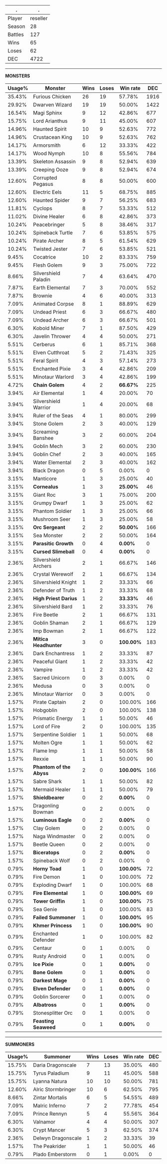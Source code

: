 .|.
|-|-
Player|reseller
Season|28
Battles|127
Wins|65
Loses|62
DEC|4722

---
**MONSTERS**

Usage%|Monster|Wins|Loses|Win rate|DEC|
-|-|-|-|-|-|
35.43%|Furious Chicken|26|19|57.78%|1916|
29.92%|Dwarven Wizard|19|19|50.00%|1422|
16.54%|Magi Sphinx|9|12|42.86%|677|
15.75%|Lord Arianthus|9|11|45.00%|607|
14.96%|Haunted Spirit|10|9|52.63%|772|
14.96%|Crustacean King|10|9|52.63%|762|
14.17%|Armorsmith|6|12|33.33%|422|
14.17%|Wood Nymph|10|8|55.56%|784|
13.39%|Skeleton Assassin|9|8|52.94%|639|
13.39%|Creeping Ooze|9|8|52.94%|674|
12.60%|Corrupted Pegasus|8|8|50.00%|600|
12.60%|Electric Eels|11|5|68.75%|885|
12.60%|Haunted Spider|9|7|56.25%|683|
11.81%|Cyclops|8|7|53.33%|512|
11.02%|Divine Healer|6|8|42.86%|373|
10.24%|Peacebringer|5|8|38.46%|317|
10.24%|Spineback Turtle|7|6|53.85%|575|
10.24%|Pirate Archer|8|5|61.54%|629|
10.24%|Twisted Jester|7|6|53.85%|521|
9.45%|Cocatrice|10|2|83.33%|759|
9.45%|Flesh Golem|9|3|75.00%|722|
8.66%|Silvershield Paladin|7|4|63.64%|470|
7.87%|Earth Elemental|7|3|70.00%|552|
7.87%|Brownie|4|6|40.00%|313|
7.09%|Animated Corpse|8|1|88.89%|629|
7.09%|Undead Priest|6|3|66.67%|480|
7.09%|Undead Archer|6|3|66.67%|501|
6.30%|Kobold Miner|7|1|87.50%|429|
6.30%|Javelin Thrower|4|4|50.00%|271|
5.51%|Cerberus|6|1|85.71%|368|
5.51%|Elven Cutthroat|5|2|71.43%|325|
5.51%|Feral Spirit|4|3|57.14%|273|
5.51%|Enchanted Pixie|3|4|42.86%|209|
5.51%|Minotaur Warlord|3|4|42.86%|199|
4.72%|**Chain Golem**|4|2|**66.67%**|225|
3.94%|Air Elemental|1|4|20.00%|70|
3.94%|Silvershield Warrior|1|4|20.00%|68|
3.94%|Ruler of the Seas|4|1|80.00%|299|
3.94%|Stone Golem|2|3|40.00%|129|
3.94%|Screaming Banshee|3|2|60.00%|204|
3.94%|Goblin Mech|3|2|60.00%|230|
3.94%|Goblin Chef|2|3|40.00%|165|
3.94%|Water Elemental|2|3|40.00%|162|
3.94%|Black Dragon|0|5|0.00%|0|
3.15%|Manticore|1|3|25.00%|40|
3.15%|**Cornealus**|1|3|**25.00%**|46|
3.15%|Giant Roc|3|1|75.00%|200|
3.15%|Grumpy Dwarf|1|3|25.00%|62|
3.15%|Phantom Soldier|1|3|25.00%|66|
3.15%|Mushroom Seer|1|3|25.00%|58|
3.15%|**Orc Sergeant**|2|2|**50.00%**|166|
3.15%|Sea Monster|2|2|50.00%|164|
3.15%|**Parasitic Growth**|0|4|**0.00%**|0|
3.15%|**Cursed Slimeball**|0|4|**0.00%**|0|
2.36%|Silvershield Archers|2|1|66.67%|146|
2.36%|Crystal Werewolf|2|1|66.67%|134|
2.36%|Silvershield Knight|1|2|33.33%|66|
2.36%|Defender of Truth|1|2|33.33%|68|
2.36%|**High Priest Darius**|1|2|**33.33%**|46|
2.36%|Silvershield Bard|1|2|33.33%|76|
2.36%|Fire Beetle|2|1|66.67%|131|
2.36%|Goblin Shaman|2|1|66.67%|129|
2.36%|Imp Bowman|2|1|66.67%|122|
2.36%|**Mitica Headhunter**|3|0|**100.00%**|183|
2.36%|Dark Enchantress|1|2|33.33%|87|
2.36%|Peaceful Giant|1|2|33.33%|42|
2.36%|Vampire|1|2|33.33%|42|
2.36%|Sacred Unicorn|0|3|0.00%|0|
2.36%|Medusa|0|3|0.00%|0|
2.36%|Minotaur Warrior|0|3|0.00%|0|
1.57%|Pirate Captain|2|0|100.00%|166|
1.57%|Hobgoblin|2|0|100.00%|138|
1.57%|Prismatic Energy|1|1|50.00%|46|
1.57%|Lord of Fire|2|0|100.00%|135|
1.57%|Serpentine Soldier|1|1|50.00%|68|
1.57%|Molten Ogre|1|1|50.00%|62|
1.57%|Flame Imp|1|1|50.00%|58|
1.57%|Rexxie|1|1|50.00%|90|
1.57%|**Phantom of the Abyss**|2|0|**100.00%**|166|
1.57%|Sabre Shark|1|1|50.00%|82|
1.57%|Mermaid Healer|1|1|50.00%|79|
1.57%|**Shieldbearer**|0|2|**0.00%**|0|
1.57%|Dragonling Bowman|0|2|0.00%|0|
1.57%|**Luminous Eagle**|0|2|**0.00%**|0|
1.57%|Clay Golem|0|2|0.00%|0|
1.57%|Naga Windmaster|0|2|0.00%|0|
1.57%|Beetle Queen|0|2|0.00%|0|
1.57%|**Biceratops**|0|2|**0.00%**|0|
1.57%|Spineback Wolf|0|2|0.00%|0|
0.79%|**Horny Toad**|1|0|**100.00%**|72|
0.79%|Fire Demon|1|0|100.00%|72|
0.79%|Exploding Dwarf|1|0|100.00%|68|
0.79%|**Fire Elemental**|1|0|**100.00%**|69|
0.79%|**Tower Griffin**|1|0|**100.00%**|75|
0.79%|Sea Genie|1|0|100.00%|83|
0.79%|**Failed Summoner**|1|0|**100.00%**|95|
0.79%|**Khmer Princess**|1|0|**100.00%**|90|
0.79%|Enchanted Defender|1|0|100.00%|82|
0.79%|Centaur|0|1|0.00%|0|
0.79%|Rusty Android|0|1|0.00%|0|
0.79%|**Ice Pixie**|0|1|**0.00%**|0|
0.79%|**Bone Golem**|0|1|**0.00%**|0|
0.79%|**Darkest Mage**|0|1|**0.00%**|0|
0.79%|**Elven Defender**|0|1|**0.00%**|0|
0.79%|Goblin Sorcerer|0|1|0.00%|0|
0.79%|**Albatross**|0|1|**0.00%**|0|
0.79%|Stonesplitter Orc|0|1|0.00%|0|
0.79%|**Feasting Seaweed**|0|1|**0.00%**|0|

---
**SUMMONERS**

Usage%|Summoner|Wins|Loses|Win rate|DEC|
-|-|-|-|-|-|
15.75%|Daria Dragonscale|7|13|35.00%|480|
15.75%|Tyrus Paladium|9|11|45.00%|588|
15.75%|Lyanna Natura|10|10|50.00%|781|
12.60%|Alric Stormbringer|10|6|62.50%|795|
8.66%|Zintar Mortalis|6|5|54.55%|489|
7.09%|Malric Inferno|7|2|77.78%|454|
7.09%|Prince Rennyn|5|4|55.56%|364|
6.30%|Valnamor|4|4|50.00%|307|
6.30%|Crypt Mancer|5|3|62.50%|374|
2.36%|Delwyn Dragonscale|1|2|33.33%|39|
1.57%|The Peakrider|1|1|50.00%|46|
0.79%|Plado Emberstorm|0|1|0.00%|0|
